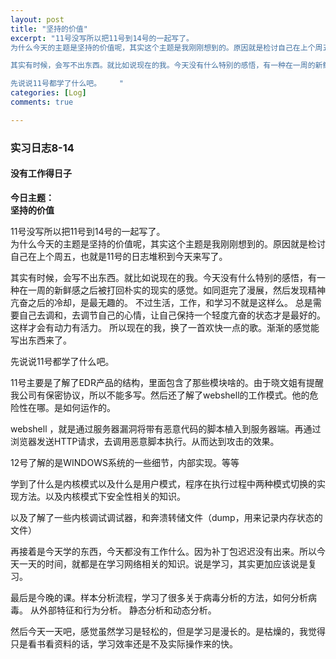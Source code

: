 ```yaml
---
layout: post
title: "坚持的价值"
excerpt: "11号没写所以把11号到14号的一起写了。  
为什么今天的主题是坚持的价值呢，其实这个主题是我刚刚想到的。原因就是检讨自己在上个周五，也就是11号的日志堆积到今天来写了。  

其实有时候，会写不出东西。就比如说现在的我。今天没有什么特别的感悟，有一种在一周的新鲜感之后被打回朴实的现实的感觉。如同逛完了漫展，然后发现精神亢奋之后的冷却，是最无趣的。 不过生活，工作，和学习不就是这样么。 总是需要自己去调和，去调节自己的心情，让自己保持一个轻度亢奋的状态才是最好的。 这样才会有动力有活力。 所以现在的我，换了一首欢快一点的歌。渐渐的感觉能写出东西来了。  

先说说11号都学了什么吧。    "
categories: [Log]
comments: true

---
```



### 实习日志8-14

#### 没有工作得日子

**今日主题：**  
**坚持的价值**

11号没写所以把11号到14号的一起写了。  
为什么今天的主题是坚持的价值呢，其实这个主题是我刚刚想到的。原因就是检讨自己在上个周五，也就是11号的日志堆积到今天来写了。  

其实有时候，会写不出东西。就比如说现在的我。今天没有什么特别的感悟，有一种在一周的新鲜感之后被打回朴实的现实的感觉。如同逛完了漫展，然后发现精神亢奋之后的冷却，是最无趣的。 不过生活，工作，和学习不就是这样么。 总是需要自己去调和，去调节自己的心情，让自己保持一个轻度亢奋的状态才是最好的。 这样才会有动力有活力。 所以现在的我，换了一首欢快一点的歌。渐渐的感觉能写出东西来了。  

先说说11号都学了什么吧。  

11号主要是了解了EDR产品的结构，里面包含了那些模块啥的。由于晓文姐有提醒我公司有保密协议，所以不能多写。然后还了解了webshell的工作模式。他的危险性在哪。是如何运作的。  

webshell ，就是通过服务器漏洞将带有恶意代码的脚本植入到服务器端。再通过浏览器发送HTTP请求，去调用恶意脚本执行。从而达到攻击的效果。  

12号了解的是WINDOWS系统的一些细节，内部实现。等等  

学到了什么是内核模式以及什么是用户模式，程序在执行过程中两种模式切换的实现方法。以及内核模式下安全性相关的知识。  

以及了解了一些内核调试调试器，和奔溃转储文件（dump，用来记录内存状态的文件）

再接着是今天学的东西，今天都没有工作什么。因为补丁包迟迟没有出来。所以今天一天的时间，就都是在学习网络相关的知识。说是学习，其实更加应该说是复习。

最后是今晚的课。样本分析流程，学习了很多关于病毒分析的方法，如何分析病毒。 从外部特征和行为分析。 静态分析和动态分析。  

然后今天一天吧，感觉虽然学习是轻松的，但是学习是漫长的。是枯燥的，我觉得只是看书看资料的话，学习效率还是不及实际操作来的快。